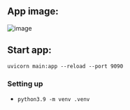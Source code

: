 ## App image:
![image](https://github.com/user-attachments/assets/0747fd84-432a-4cc5-8339-775f508f6920)


## Start app:
`uvicorn main:app --reload --port 9090 `

### Setting up 
- `python3.9 -m venv .venv`

